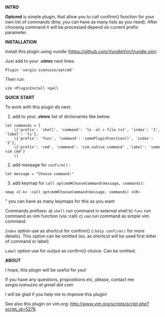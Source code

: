 **INTRO**

**Optcmd** is simple plugin, that allow you to call confirm() function 
for your own list of commands (btw, you can have as many lists as you need).
After choosing command it will be processed depend on current prefix parameter.

**INSTALLATION**

Install this plugin using vundle (https://github.com/VundleVim/Vundle.vim).

Just add to your **.vimrc** next lines:

`Plugin 'sergio-ivanuzzo/optcmd'`

Then run:

`vim +PluginInstall +qall`

**QUICK START**

To work with this plugin do next:

1) add to your **.vimrc** list of dictionaries like below:
```
let commands = [
    \{'prefix': 'shell', 'command': 'ls -al > file.txt', 'index': '1', 'label': 'ls'},
    \{'prefix': 'func', 'command': 'somePluginFunction()', 'index': '2'},
    \{'prefix': 'cmd', 'command': 'vim_native_command' ,'label': 'some vim cmd'}
    \]
```
    
2) add message for `confirm()` :

`let message = "Choose command:"`

3) add keymap for `call optcmd#ChooseCommand(message, commands)`:

`nmap <C-k> :call optcmd#ChooseCommand(message, commands) <CR>`

" you can have as many keymaps for this as you want

Commands prefixes:
    a) `shell` run command in external shell
    b) `func` run command as vim function (via :call)
    c) `cmd` run command as simple vim command
    
`Index` option use as shortcut for confirm() (`:help confirm()` for more details).
This option can be omitted (so, as shortcut will be used first letter of command or label)

`Label` option use for output as confirm() choice. Can be omitted.

**ABOUT**

I hope, this plugin will be useful for you! 

If you have any questions, propositions etc, please, contact me *sergio.ivanuzzo at gmail dot com*

I will be glad if you help me to improve this plugin!

See also this plugin on vim.org: http://www.vim.org/scripts/script.php?script_id=5276
